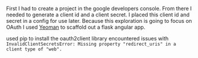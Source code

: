 First I had to create a project in the google developers console.
From there I needed to generate a client id and a client secret.
I placed this client id and secret in a config for use later.
Because this exploration is going to focus on OAuth I used [Yeoman](http://yeoman.io/) to scaffold out a flask angular app.

used pip to install the oauth2client library
encountered issues with `InvalidClientSecretsError: Missing property "redirect_uris" in a client type of "web".`
